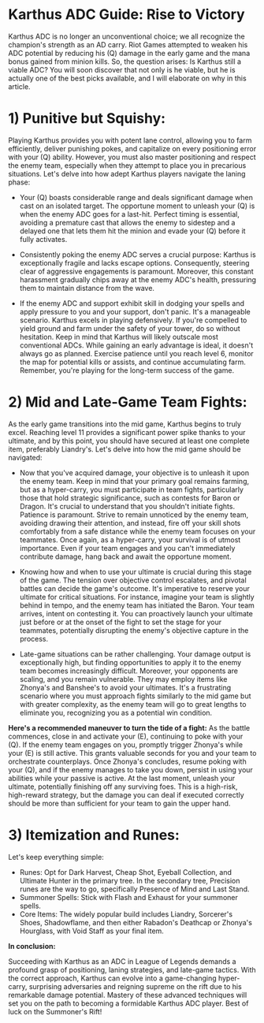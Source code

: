 # Karthus ADC Guide: Rise to Victory 

Karthus ADC is no longer an unconventional choice; we all recognize the champion's strength as an AD carry. Riot Games attempted to weaken his ADC potential by reducing his (Q) damage in the early game and the mana bonus gained from minion kills. So, the question arises: Is Karthus still a viable ADC? You will soon discover that not only is he viable, but he is actually one of the best picks available, and I will elaborate on why in this article.


# 1) Punitive but Squishy:

Playing Karthus provides you with potent lane control, allowing you to farm efficiently, deliver punishing pokes, and capitalize on every positioning error with your (Q) ability. However, you must also master positioning and respect the enemy team, especially when they attempt to place you in precarious situations. Let's delve into how adept Karthus players navigate the laning phase:

- Your (Q) boasts considerable range and deals significant damage when cast on an isolated target. The opportune moment to unleash your (Q) is when the enemy ADC goes for a last-hit. Perfect timing is essential, avoiding a premature cast that allows the enemy to sidestep and a delayed one that lets them hit the minion and evade your (Q) before it fully activates.

- Consistently poking the enemy ADC serves a crucial purpose: Karthus is exceptionally fragile and lacks escape options. Consequently, steering clear of aggressive engagements is paramount. Moreover, this constant harassment gradually chips away at the enemy ADC's health, pressuring them to maintain distance from the wave.

- If the enemy ADC and support exhibit skill in dodging your spells and apply pressure to you and your support, don't panic. It's a manageable scenario. Karthus excels in playing defensively. If you're compelled to yield ground and farm under the safety of your tower, do so without hesitation. Keep in mind that Karthus will likely outscale most conventional ADCs. While gaining an early advantage is ideal, it doesn't always go as planned. Exercise patience until you reach level 6, monitor the map for potential kills or assists, and continue accumulating farm. Remember, you're playing for the long-term success of the game.


# 2) Mid and Late-Game Team Fights:


As the early game transitions into the mid game, Karthus begins to truly excel. Reaching level 11 provides a significant power spike thanks to your ultimate, and by this point, you should have secured at least one complete item, preferably Liandry's. Let's delve into how the mid game should be navigated:

- Now that you've acquired damage, your objective is to unleash it upon the enemy team. Keep in mind that your primary goal remains farming, but as a hyper-carry, you must participate in team fights, particularly those that hold strategic significance, such as contests for Baron or Dragon. It's crucial to understand that you shouldn't initiate fights. Patience is paramount. Strive to remain unnoticed by the enemy team, avoiding drawing their attention, and instead, fire off your skill shots comfortably from a safe distance while the enemy team focuses on your teammates. Once again, as a hyper-carry, your survival is of utmost importance. Even if your team engages and you can't immediately contribute damage, hang back and await the opportune moment.

- Knowing how and when to use your ultimate is crucial during this stage of the game. The tension over objective control escalates, and pivotal battles can decide the game's outcome. It's imperative to reserve your ultimate for critical situations. For instance, imagine your team is slightly behind in tempo, and the enemy team has initiated the Baron. Your team arrives, intent on contesting it. You can proactively launch your ultimate just before or at the onset of the fight to set the stage for your teammates, potentially disrupting the enemy's objective capture in the process.

- Late-game situations can be rather challenging. Your damage output is exceptionally high, but finding opportunities to apply it to the enemy team becomes increasingly difficult. Moreover, your opponents are scaling, and you remain vulnerable. They may employ items like Zhonya's and Banshee's to avoid your ultimates. It's a frustrating scenario where you must approach fights similarly to the mid game but with greater complexity, as the enemy team will go to great lengths to eliminate you, recognizing you as a potential win condition.
 
**Here's a recommended maneuver to turn the tide of a fight:** As the battle commences, close in and activate your (E), continuing to poke with your (Q). If the enemy team engages on you, promptly trigger Zhonya's while your (E) is still active. This grants valuable seconds for you and your team to orchestrate counterplays. Once Zhonya's concludes, resume poking with your (Q), and if the enemy manages to take you down, persist in using your abilities while your passive is active. At the last moment, unleash your ultimate, potentially finishing off any surviving foes. This is a high-risk, high-reward strategy, but the damage you can deal if executed correctly should be more than sufficient for your team to gain the upper hand.



# 3) Itemization and Runes:


Let's keep everything simple:

- Runes: Opt for Dark Harvest, Cheap Shot, Eyeball Collection, and Ultimate Hunter in the primary tree. In the secondary tree, Precision runes are the way to go, specifically Presence of Mind and Last Stand.
- Summoner Spells: Stick with Flash and Exhaust for your summoner spells.
- Core Items: The widely popular build includes Liandry, Sorcerer's Shoes, Shadowflame, and then either Rabadon's Deathcap or Zhonya's Hourglass, with Void Staff as your final item.




**In conclusion:** 

Succeeding with Karthus as an ADC in League of Legends demands a profound grasp of positioning, laning strategies, and late-game tactics. With the correct approach, Karthus can evolve into a game-changing hyper-carry, surprising adversaries and reigning supreme on the rift due to his remarkable damage potential. Mastery of these advanced techniques will set you on the path to becoming a formidable Karthus ADC player. Best of luck on the Summoner's Rift!
